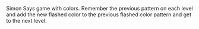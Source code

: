 Simon Says game with colors. Remember the previous pattern on each level and add the new flashed color to the previous flashed color pattern and get to the next level.